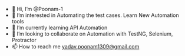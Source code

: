 - 👋 Hi, I’m @Poonam-1
- 👀 I’m interested in Automating the test cases. Learn New Automation tools
- 🌱 I’m currently learning API Automation
- 💞️ I’m looking to collaborate on Automation with TestNG, Selenium, Protractor
- 📫 How to reach me yadav.poonam1309@gmail.com

<!---
Poonam-1/Poonam-1 is a ✨ special ✨ repository because its `README.md` (this file) appears on your GitHub profile.
You can click the Preview link to take a look at your changes.
--->
